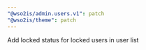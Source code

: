 ```yaml
---
"@wso2is/admin.users.v1": patch
"@wso2is/theme": patch
---
```


Add locked status for locked users in user list
